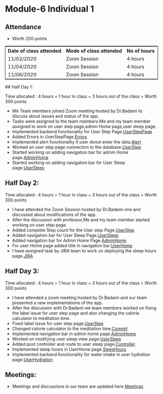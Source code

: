 # Module-6 Individual 1

## Attendance
- Worth 200 points

<table style="width:100%;border: 1px solid black;">
<tr>
<th>Date of class attended</th>	
<th>Mode of class attended</th>
<th>No of hours</th>
</tr>
<tr>
<td>11/02/2020</td>
<td>Zoom Session</td>
<td>4 hours</td>
</tr>
<tr>
<td>11/04/2020</td>
<td>Zoom Session</td>
<td> 4 hours</td>  
</tr>
<tr>
<td>11/06/2020</td>
<td>Zoom Session</td>
<td> 4 hours</td>  
</tr>
</table>
## Half Day 1:

Time allocated : 4 hours = 1 hour in class + 3 hours out of the class = Worth 300 points

- We Team members joined Zoom meeting hosted by Dr.Badami to discuss about issues and status of the app.
- Tasks were assigned to the team members.Me and my team member assigned to work on user step page,admin Home page,user sleep page.
- Implemented backend functionality for User Step Page.[UserStepPage](https://github.com/harishThadka/happyHealth/commit/72c614eefd6e452308b0259d9ee32ef5e7cd79b8)
- Added Errors in UserStepPage.[Errors](https://github.com/harishThadka/happyHealth/commit/cbe650a2ec22767a30708f2e4eaf8ccfb2700624)
- Implemented alert functionality if user donot enter the data.[Alert](https://github.com/harishThadka/happyHealth/commit/77db4c308252aebc1ffbe71539ce5b68907d84fc)
- Worked on user step page connection to the database.[UserStep](https://github.com/harishThadka/happyHealth/commit/a5a2f90b18369c8923b98abcd002a09294e19661)
- Started working on adding navigation bar for admin Home page.[AdminHome](https://github.com/harishThadka/happyHealth/commit/5f2f5cdfe651f93351e5ee5574d93237b1865d20)
- Started working on adding navigation bar for User Sleep page.[UserSleep](https://github.com/harishThadka/happyHealth/commit/5f2f5cdfe651f93351e5ee5574d93237b1865d20)

## Half Day 2:

Time allocated : 4 hours = 1 hour in class + 3 hours out of the class = Worth 300 points

- I have attended the Zoom Session hosted by Dr.Badami one and  discussed about modifications of the app.
- After the discussion with professor,Me and my team member started working on user step page.
- Added complete Step count for the User step Page.[UserStep](https://github.com/harishThadka/happyHealth/commit/be4ec5bd3962890f286494b209114095e958a633)
- Added navigation bar for User Sleep Page.[UserSleep](https://github.com/harishThadka/happyHealth/commit/a285d6d291829256e8d7268ab3f6564d88a7f166)
- Added navigation bar for Admin Home Page.[AdminHome](https://github.com/harishThadka/happyHealth/commit/aa9f9a0323f2bb96a4f493c64c8caf56e9ac3cc6)
- For user Home page added title in navigation bar.[UserHome](https://github.com/harishThadka/happyHealth/commit/c4ab537d6b60100391b1c9b1b953b0750d435f0d)
- I have assigned task by JIRA team to work on deploying the sleep hours page.[JIRA](http://cs04.nwmissouri.edu/browse/FIT-347)

## Half Day 3:

Time allocated : 4 hours = 1 hour in class + 3 hours out of the class = Worth 300 points

- I have attended a zoom meeting hosted by Dr.Badami and our team presented a new implementations of the app.
- After the discussion with Dr.Badami we team members worked on fixing the label issue for user step page and also changing the calorie calculator to meditation time.
- Fixed label issue for user step page.[UserStep](https://github.com/harishThadka/happyHealth/commit/f82935867ee0ba797ae15807da34c409a552ce2a)
- Changed calorie calculator to the meditation time.[Commit](https://github.com/harishThadka/happyHealth/commit/381cea10bfc6a1f4da1cd4ce601641f43391d2ff)
- Implemented navigation bar in admin home page.[AdminHome](https://github.com/harishThadka/happyHealth/commit/dbc271415e6e4278bf54eaf375f4caf56bf48843)
- Worked on modifying user sleep view page.[UserSleep](https://github.com/harishThadka/happyHealth/commit/1663bc74a4bce2cb14157b8e3e3d4f6563dc7021)
- Added post controller and route to user sleep page.[Controller](https://github.com/harishThadka/happyHealth/commit/8a2990b825289d5f1f5eae2e738e98ee878ebed7)
- Implemented sleep hours in UserHome page.[SleepHours](https://github.com/harishThadka/happyHealth/commit/cd1fb2faee8b6e7da6a57bd18a6ab7354a635947)
- Implemented backend functionality for water intake in user hydration page.[UserHydration](https://github.com/harishThadka/happyHealth/commit/85411cd204e37ac06db6a72c4db64ca1f5ac8b6a)

## Meetings:
- Meetings and discussions in our team are updated here.[Meetings](https://github.com/annie0sc/gdp_health_app/blob/master/design-architecture/meeting.md)
